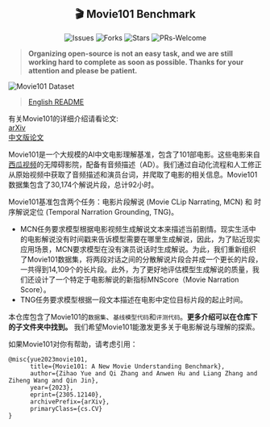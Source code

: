 <div>
  <h2 align="center">
    <!-- <img src="https://yuezih-bucket.oss-cn-beijing.aliyuncs.com/pigeon.png" width="40" /> -->
    🎬 Movie101 Benchmark
  </h2>
</div>

<p align="center">
    <a >
       <img alt="Issues" src="https://img.shields.io/github/issues/yuezih/Movie101?color=blueviolet" />
  	</a>
    <a >
       <img alt="Forks" src="https://img.shields.io/github/forks/yuezih/Movie101?color=orange" />
  	</a>
    <a >
       <img alt="Stars" src="https://img.shields.io/github/stars/yuezih/Movie101?color=ff69b4" />
  	</a>
    <a >
       <img alt="PRs-Welcome" src="https://img.shields.io/badge/PRs-Welcome-red" />
  	</a>
    <br />
</p>

> **Organizing open-source is not an easy task, and we are still working hard to complete as soon as possible. Thanks for your attention and please be patient.**

![Movie101 Dataset](https://yuezih-bucket.oss-cn-beijing.aliyuncs.com/Movie101_dataset.png "Movie101 Dataset")


> [English README](README_en.md)  

有关Movie101的详细介绍请看论文:  
[arXiv](https://arxiv.org/abs/2305.12140)  
[中文版论文](Movie101_zh.pdf)

Movie101是一个大规模的AI中文电影理解基准，包含了101部电影。这些电影来自[西瓜视频](https://www.ixigua.com/channel/barrier_free)的无障碍影院，配备有音频描述（AD）。我们通过自动化流程和人工修正从原始视频中获取了音频描述和演员台词，并爬取了电影的相关信息。Movie101数据集包含了30,174个解说片段，总计92小时。

Movie101基准包含两个任务：电影片段解说 (Movie CLip Narrating, MCN) 和 时序解说定位 (Temporal Narration Grounding, TNG)。

- MCN任务要求模型根据电影视频生成解说文本来描述当前剧情。现实生活中的电影解说没有时间戳来告诉模型需要在哪里生成解说，因此，为了贴近现实应用场景，MCN要求模型在没有演员说话时生成解说。为此，我们重新组织了Movie101数据集，将两段对话之间的分散解说片段合并成一个更长的片段，一共得到14,109个的长片段。此外，为了更好地评估模型生成解说的质量，我们还设计了一个特定于电影解说的新指标MNScore（Movie Narration Score）。
- TNG任务要求模型根据一段文本描述在电影中定位目标片段的起止时间。

本仓库包含了Movie101的`数据集`、`基线模型代码`和`评测代码`。**更多介绍可以在仓库下的子文件夹中找到。** 我们希望Movie101能激发更多关于电影解说与理解的探索。

如果Movie101对你有帮助，请考虑引用：

```
@misc{yue2023movie101,
      title={Movie101: A New Movie Understanding Benchmark}, 
      author={Zihao Yue and Qi Zhang and Anwen Hu and Liang Zhang and Ziheng Wang and Qin Jin},
      year={2023},
      eprint={2305.12140},
      archivePrefix={arXiv},
      primaryClass={cs.CV}
}
```